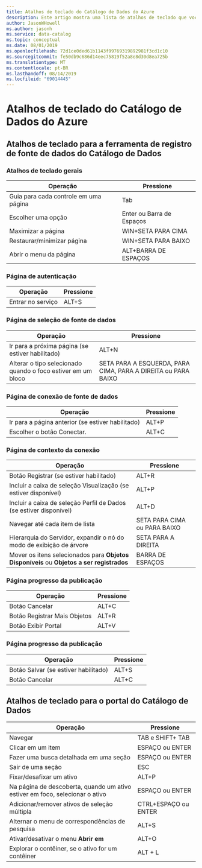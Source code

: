 ```yaml
---
title: Atalhos de teclado do Catálogo de Dados do Azure
description: Este artigo mostra uma lista de atalhos de teclado que você pode usar no catálogo de dados do Azure.
author: JasonWHowell
ms.author: jasonh
ms.service: data-catalog
ms.topic: conceptual
ms.date: 08/01/2019
ms.openlocfilehash: 72d1ce0ded61b1143f99769319892981f3cd1c10
ms.sourcegitcommit: fe50db9c686d14eec75819f52a8e8d30d8ea725b
ms.translationtype: MT
ms.contentlocale: pt-BR
ms.lasthandoff: 08/14/2019
ms.locfileid: "69014445"
---
```

# <a name="keyboard-shortcuts-for-azure-data-catalog"></a>Atalhos de teclado do Catálogo de Dados do Azure

## <a name="keyboard-shortcuts-for-the-data-catalog-data-source-registration-tool"></a>Atalhos de teclado para a ferramenta de registro de fonte de dados do Catálogo de Dados

### <a name="general-keyboard-shortcuts"></a>Atalhos de teclado gerais
| Operação | Pressione |
| --- | --- |
| Guia para cada controle em uma página |Tab |
| Escolher uma opção |Enter ou Barra de Espaços |
| Maximizar a página |WIN+SETA PARA CIMA |
| Restaurar/minimizar página |WIN+SETA PARA BAIXO |
| Abrir o menu da página |ALT+BARRA DE ESPAÇOS |

### <a name="authentication-page"></a>Página de autenticação
| Operação | Pressione |
| --- | --- |
| Entrar no serviço |ALT+S |

### <a name="data-source-selection-page"></a>Página de seleção de fonte de dados
| Operação | Pressione |
| --- | --- |
| Ir para a próxima página (se estiver habilitado) |ALT+N |
| Alterar o tipo selecionado quando o foco estiver em um bloco |SETA PARA A ESQUERDA, PARA CIMA, PARA A DIREITA ou PARA BAIXO |

### <a name="data-source-connection-page"></a>Página de conexão de fonte de dados
| Operação | Pressione |
| --- | --- |
| Ir para a página anterior (se estiver habilitado) |ALT+P |
| Escolher o botão Conectar. |ALT+C |

### <a name="connection-context-page"></a>Página de contexto da conexão
| Operação | Pressione |
| --- | --- |
| Botão Registrar (se estiver habilitado) |ALT+R |
| Incluir a caixa de seleção Visualização (se estiver disponível) |ALT+P |
| Incluir a caixa de seleção Perfil de Dados (se estiver disponível) |ALT+D |
| Navegar até cada item de lista |SETA PARA CIMA ou PARA BAIXO |
| Hierarquia do Servidor, expandir o nó do modo de exibição de árvore |SETA PARA A DIREITA |
| Mover os itens selecionados para **Objetos Disponíveis** ou **Objetos a ser registrados** |BARRA DE ESPAÇOS |

### <a name="publish-progress-page"></a>Página progresso da publicação
| Operação | Pressione |
| --- | --- |
| Botão Cancelar |ALT+C |
| Botão Registrar Mais Objetos |ALT+R |
| Botão Exibir Portal |ALT+V |

### <a name="publish-progress-page"></a>Página progresso da publicação
| Operação | Pressione |
| --- | --- |
| Botão Salvar (se estiver habilitado) |ALT+S |
| Botão Cancelar |ALT+C |

## <a name="keyboard-shortcuts-for-the-data-catalog-portal"></a>Atalhos de teclado para o portal do Catálogo de Dados
| Operação | Pressione |
| --- | --- |
| Navegar |TAB e SHIFT+ TAB |
| Clicar em um item |ESPAÇO ou ENTER |
| Fazer uma busca detalhada em uma seção |ESPAÇO ou ENTER |
| Sair de uma seção |ESC |
| Fixar/desafixar um ativo |ALT+P |
| Na página de descoberta, quando um ativo estiver em foco, selecionar o ativo |ESPAÇO ou ENTER |
| Adicionar/remover ativos de seleção múltipla |CTRL+ESPAÇO ou ENTER |
| Alternar o menu de correspondências de pesquisa |ALT+S |
| Ativar/desativar o menu **Abrir em** |ALT+O |
| Explorar o contêiner, se o ativo for um contêiner |ALT + L |


